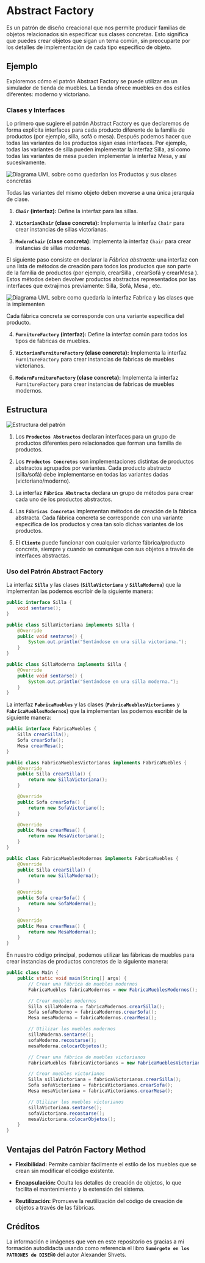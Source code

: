 # Abstract Factory

Es un patrón de diseño creacional que nos permite producir familias de objetos relacionados sin especificar sus clases concretas. Esto significa que puedes crear objetos que sigan un tema común, sin preocuparte por los detalles de implementación de cada tipo específico de objeto.

## Ejemplo

Exploremos cómo el patrón Abstract Factory se puede utilizar en un simulador de tienda de muebles. La tienda ofrece muebles en dos estilos diferentes: moderno y victoriano.

### Clases y Interfaces

Lo primero que sugiere el patrón Abstract Factory es que declaremos de forma explícita interfaces para cada producto diferente de la familia de productos (por ejemplo, silla, sofá o mesa). Después podemos hacer que todas las variantes de los productos sigan esas interfaces. Por ejemplo, todas las variantes de silla pueden implementar la interfaz Silla, así como todas las variantes de mesa pueden implementar la interfaz Mesa, y así sucesivamente.

![Diagrama UML sobre como quedarían los Productos y sus clases concretas](https://github.com/dannyj182/design-patterns/blob/main/Patrones%20creacionales/Abstract%20Factory/assets/mdImages/af1.png?raw=true "Todas las variantes del mismo objeto deben moverse a una única jerarquía de clase.")

Todas las variantes del mismo objeto deben moverse a una única jerarquía de clase.

1. **`Chair` (interfaz):** Define la interfaz para las sillas.

2. **`VictorianChair` (clase concreta):** Implementa la interfaz `Chair` para crear instancias de sillas victorianas.

3. **`ModernChair` (clase concreta):** Implementa la interfaz `Chair` para crear instancias de sillas modernas.

El siguiente paso consiste en declarar la *Fábrica abstracta*: una interfaz con una lista de métodos de creación para todos los productos que son parte de la familia de productos (por ejemplo, crearSilla , crearSofá y crearMesa ). Estos métodos deben devolver productos abstractos representados por las interfaces que extrajimos previamente: Silla, Sofá, Mesa , etc.

![Diagrama UML sobre como quedaría la interfaz Fabrica y las clases que la implementen](https://github.com/dannyj182/design-patterns/blob/main/Patrones%20creacionales/Abstract%20Factory/assets/mdImages/af2.png?raw=true "Cada fábrica concreta se corresponde con una variante específica del producto.")

Cada fábrica concreta se corresponde con una variante específica del producto.

4. **`FurnitureFactory` (interfaz):** Define la interfaz común para todos los tipos de fabricas de muebles.

5. **`VictorianFurnitureFactory` (clase concreta):** Implementa la interfaz `FurnitureFactory` para crear instancias de fabricas de muebles victorianos.

6. **`ModernFurnitureFactory` (clase concreta):** Implementa la interfaz `FurnitureFactory` para crear instancias de fabricas de muebles modernos.

## Estructura

![Estructura del patrón](https://github.com/dannyj182/design-patterns/blob/main/Patrones%20creacionales/Abstract%20Factory/assets/mdImages/af3.png?raw=true)

1. Los **`Productos Abstractos`** declaran interfaces para un grupo de productos diferentes pero relacionados que forman una familia de productos.

2. Los **`Productos Concretos`** son implementaciones distintas de productos abstractos agrupados por variantes. Cada producto abstracto (silla/sofá) debe implementarse en todas las variantes dadas (victoriano/moderno).

3. La interfaz **`Fábrica Abstracta`** declara un grupo de métodos para crear cada uno de los productos abstractos.

4. Las **`Fábricas Concretas`** implementan métodos de creación de la fábrica abstracta. Cada fábrica concreta se corresponde con una variante específica de los productos y crea tan solo dichas variantes de los productos.

5. El **`Cliente`** puede funcionar con cualquier variante fábrica/producto concreta, siempre y cuando se comunique con sus objetos a través de interfaces abstractas.

### Uso del Patrón Abstract Factory

La interfaz **`Silla`** y las clases (**`SillaVictoriana`** y **`SillaModerna`**) que la implementan las podemos escribir de la siguiente manera:

```java
public interface Silla {
    void sentarse();
}

public class SillaVictoriana implements Silla {
    @Override
    public void sentarse() {
        System.out.println("Sentándose en una silla victoriana.");
    }
}

public class SillaModerna implements Silla {
    @Override
    public void sentarse() {
        System.out.println("Sentándose en una silla moderna.");
    }
}
```

La interfaz **`FabricaMuebles`** y las clases (**`FabricaMueblesVictorianos`** y **`FabricaMueblesModernos`**) que la implementan las podemos escribir de la siguiente manera:

```java
public interface FabricaMuebles {
    Silla crearSilla();
    Sofa crearSofa();
    Mesa crearMesa();
}

public class FabricaMueblesVictorianos implements FabricaMuebles {
    @Override
    public Silla crearSilla() {
        return new SillaVictoriana();
    }

    @Override
    public Sofa crearSofa() {
        return new SofaVictoriano();
    }

    @Override
    public Mesa crearMesa() {
        return new MesaVictoriana();
    }
}

public class FabricaMueblesModernos implements FabricaMuebles {
    @Override
    public Silla crearSilla() {
        return new SillaModerna();
    }

    @Override
    public Sofa crearSofa() {
        return new SofaModerno();
    }

    @Override
    public Mesa crearMesa() {
        return new MesaModerna();
    }
}
```

En nuestro código principal, podemos utilizar las fábricas de muebles para crear instancias de productos concretos de la siguiente manera:

```java
public class Main {
    public static void main(String[] args) {
        // Crear una fábrica de muebles modernos
        FabricaMuebles fabricaModernos = new FabricaMueblesModernos();

        // Crear muebles modernos
        Silla sillaModerna = fabricaModernos.crearSilla();
        Sofa sofaModerno = fabricaModernos.crearSofa();
        Mesa mesaModerna = fabricaModernos.crearMesa();

        // Utilizar los muebles modernos
        sillaModerna.sentarse();
        sofaModerno.recostarse();
        mesaModerna.colocarObjetos();

        // Crear una fábrica de muebles victorianos
        FabricaMuebles fabricaVictorianos = new FabricaMueblesVictorianos();

        // Crear muebles victorianos
        Silla sillaVictoriana = fabricaVictorianos.crearSilla();
        Sofa sofaVictoriano = fabricaVictorianos.crearSofa();
        Mesa mesaVictoriana = fabricaVictorianos.crearMesa();

        // Utilizar los muebles victorianos
        sillaVictoriana.sentarse();
        sofaVictoriano.recostarse();
        mesaVictoriana.colocarObjetos();
    }
}
```

## Ventajas del Patrón Factory Method

- **Flexibilidad:** Permite cambiar fácilmente el estilo de los muebles que se crean sin modificar el código existente.

- **Encapsulación:** Oculta los detalles de creación de objetos, lo que facilita el mantenimiento y la extensión del sistema.

- **Reutilización:** Promueve la reutilización del código de creación de objetos a través de las fábricas.

## Créditos

La información e imágenes que ven en este repositorio es gracias a mi formación autodidacta usando como referencia el libro **`Sumérgete en los PATRONES de DISEÑO`** del autor Alexander Shvets.
